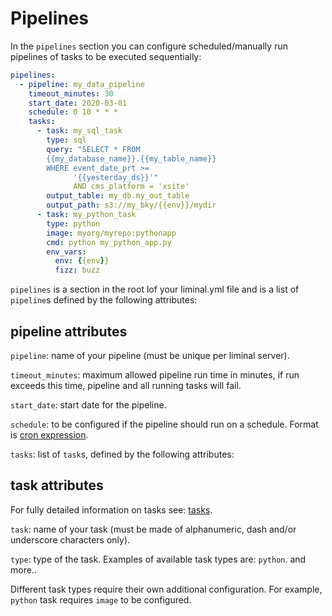 <!--
Licensed to the Apache Software Foundation (ASF) under one
or more contributor license agreements.  See the NOTICE file
distributed with this work for additional information
regarding copyright ownership.  The ASF licenses this file
to you under the Apache License, Version 2.0 (the
"License"); you may not use this file except in compliance
with the License.  You may obtain a copy of the License at

  http://www.apache.org/licenses/LICENSE-2.0

Unless required by applicable law or agreed to in writing,
software distributed under the License is distributed on an
"AS IS" BASIS, WITHOUT WARRANTIES OR CONDITIONS OF ANY
KIND, either express or implied.  See the License for the
specific language governing permissions and limitations
under the License.
-->

# Pipelines

In the `pipelines` section you can configure scheduled/manually run pipelines of tasks to be
executed sequentially:

```yaml
pipelines:
  - pipeline: my_data_pipeline
    timeout_minutes: 30
    start_date: 2020-03-01
    schedule: 0 10 * * *
    tasks:
      - task: my_sql_task
        type: sql
        query: "SELECT * FROM
        {{my_database_name}}.{{my_table_name}}
        WHERE event_date_prt >=
              '{{yesterday_ds}}'"
              AND cms_platform = 'xsite'
        output_table: my_db.my_out_table
        output_path: s3://my_bky/{{env}}/mydir
      - task: my_python_task
        type: python
        image: myorg/myrepo:pythonapp
        cmd: python my_python_app.py
        env_vars:
          env: {{env}}
          fizz: buzz
```

`pipelines` is a section in the root lof your liminal.yml file and is a list of `pipeline`s defined
by the following attributes:

## pipeline attributes

`pipeline`: name of your pipeline (must be unique per liminal server).

`timeout_minutes`: maximum allowed pipeline run time in minutes, if run exceeds this time, pipeline
and all running tasks will fail.

`start_date`: start date for the pipeline.

`schedule`: to be configured if the pipeline should run on a schedule. Format is
[cron expression](https://en.wikipedia.org/wiki/Cron#CRON_expression).

`tasks`: list of `task`s, defined by the following attributes:

## task attributes

For fully detailed information on tasks see: [tasks](tasks).

`task`: name of your task (must be made of alphanumeric, dash and/or underscore characters only).

`type`: type of the task. Examples of available task types are: `python`.
and more..

Different task types require their own additional configuration. For example, `python` task requires
`image` to be configured.
